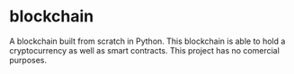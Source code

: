 # blockchain
A blockchain built from scratch in Python. This blockchain is able to hold a cryptocurrency as well as smart contracts. This project has no comercial purposes.
